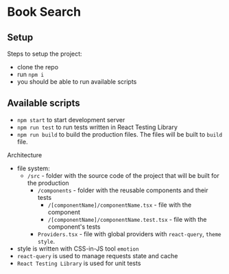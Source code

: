 # Book Search

## Setup

Steps to setup the project:
 - clone the repo
 - run `npm i`
 - you should be able to run available scripts

## Available scripts
 - `npm start` to start development server
 - `npm run test` to run tests written in React Testing Library
 - `npm run build` to build the production files. The files will be built to `build` file.

Architecture
 - file system:
   - `/src` - folder with the source code of the project that will be built for the production
     - `/components` - folder with the reusable components and their tests
       - `/[componentName]/componentName.tsx` - file with the component
       - `/[componentName]/componentName.test.tsx` - file with the component's tests
     - `Providers.tsx` - file with global providers with `react-query`, `theme style`.
 - style is written with CSS-in-JS tool `emotion`
 - `react-query` is used to manage requests state and cache
 - `React Testing Library` is used for unit tests
     
   

